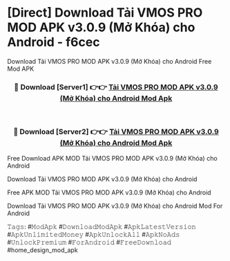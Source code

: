 # [Direct] Download Tải VMOS PRO MOD APK v3.0.9 (Mở Khóa) cho Android - f6cec
Download Tải VMOS PRO MOD APK v3.0.9 (Mở Khóa) cho Android Free Mod APK

<div align="center">
<h3>🔴 Download [Server1] 👉👉 <a href="https://apk-comot.site?title=Tải_VMOS_PRO_MOD_APK_v3.0.9_(Mở_Khóa)_cho_Android">Tải VMOS PRO MOD APK v3.0.9 (Mở Khóa) cho Android Mod Apk</a></h3><br>

<h3>🔴 Download [Server2] 👉👉 <a href="https://apk-comot.site?title=Tải_VMOS_PRO_MOD_APK_v3.0.9_(Mở_Khóa)_cho_Android">Tải VMOS PRO MOD APK v3.0.9 (Mở Khóa) cho Android Mod Apk</a></h3>
</div>


Free Download APK MOD Tải VMOS PRO MOD APK v3.0.9 (Mở Khóa) cho Android

Download Tải VMOS PRO MOD APK v3.0.9 (Mở Khóa) cho Android 

Free APK MOD Tải VMOS PRO MOD APK v3.0.9 (Mở Khóa) cho Android 

Download Tải VMOS PRO MOD APK v3.0.9 (Mở Khóa) cho Android Mod For Android

𝚃𝚊𝚐𝚜: #𝙼𝚘𝚍𝙰𝚙𝚔 #𝙳𝚘𝚠𝚗𝚕𝚘𝚊𝚍𝙼𝚘𝚍𝙰𝚙𝚔 #𝙰𝚙𝚔𝙻𝚊𝚝𝚎𝚜𝚝𝚅𝚎𝚛𝚜𝚒𝚘𝚗 #𝙰𝚙𝚔𝚄𝚗𝚕𝚒𝚖𝚒𝚝𝚎𝚍𝙼𝚘𝚗𝚎𝚢 #𝙰𝚙𝚔𝚄𝚗𝚕𝚘𝚌𝚔𝙰𝚕𝚕 #𝙰𝚙𝚔𝙽𝚘𝙰𝚍𝚜 #𝚄𝚗𝚕𝚘𝚌𝚔𝙿𝚛𝚎𝚖𝚒𝚞𝚖 #𝙵𝚘𝚛𝙰𝚗𝚍𝚛𝚘𝚒𝚍 #𝙵𝚛𝚎𝚎𝙳𝚘𝚠𝚗𝚕𝚘𝚊𝚍 #home_design_mod_apk